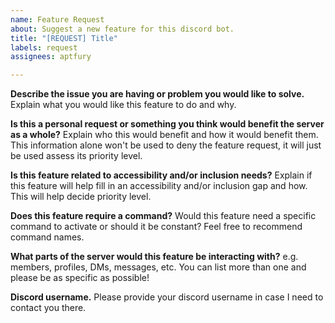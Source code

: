 ```yaml
---
name: Feature Request
about: Suggest a new feature for this discord bot.
title: "[REQUEST] Title"
labels: request
assignees: aptfury

---
```


**Describe the issue you are having or problem you would like to solve.**
Explain what you would like this feature to do and why.

**Is this a personal request or something you think would benefit the server as a whole?**
Explain who this would benefit and how it would benefit them. This information alone won't be used to deny the feature request, it will just be used assess its priority level.

**Is this feature related to accessibility and/or inclusion needs?**
Explain if this feature will help fill in an accessibility and/or inclusion gap and how. This will help decide priority level.

**Does this feature require a command?**
Would this feature need a specific command to activate or should it be constant? Feel free to recommend command names.

**What parts of the server would this feature be interacting with?**
e.g. members, profiles, DMs, messages, etc. You can list more than one and please be as specific as possible!

**Discord username.**
Please provide your discord username in case I need to contact you there.
